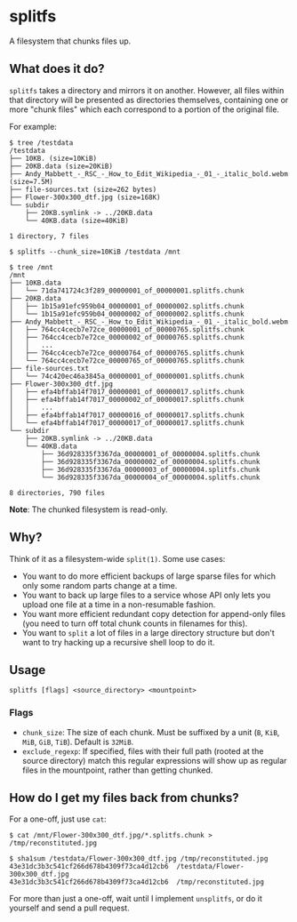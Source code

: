 # splitfs

A filesystem that chunks files up.

## What does it do?

`splitfs` takes a directory and mirrors it on another. However, all files within that directory will be presented as directories themselves, containing one or more "chunk files" which each correspond to a portion of the original file.

For example:

```shell
$ tree /testdata
/testdata
├── 10KB. (size=10KiB)
├── 20KB.data (size=20KiB)
├── Andy_Mabbett_-_RSC_-_How_to_Edit_Wikipedia_-_01_-_italic_bold.webm (size=7.5M)
├── file-sources.txt (size=262 bytes)
├── Flower-300x300_dtf.jpg (size=168K)
└── subdir
    ├── 20KB.symlink -> ../20KB.data
    └── 40KB.data (size=40KiB)

1 directory, 7 files

$ splitfs --chunk_size=10KiB /testdata /mnt

$ tree /mnt
/mnt
├── 10KB.data
│   └── 71da741724c3f289_00000001_of_00000001.splitfs.chunk
├── 20KB.data
│   ├── 1b15a91efc959b04_00000001_of_00000002.splitfs.chunk
│   └── 1b15a91efc959b04_00000002_of_00000002.splitfs.chunk
├── Andy_Mabbett_-_RSC_-_How_to_Edit_Wikipedia_-_01_-_italic_bold.webm
│   ├── 764cc4cecb7e72ce_00000001_of_00000765.splitfs.chunk
│   ├── 764cc4cecb7e72ce_00000002_of_00000765.splitfs.chunk
│   │   ...
│   ├── 764cc4cecb7e72ce_00000764_of_00000765.splitfs.chunk
│   └── 764cc4cecb7e72ce_00000765_of_00000765.splitfs.chunk
├── file-sources.txt
│   └── 74c420ec46a3845a_00000001_of_00000001.splitfs.chunk
├── Flower-300x300_dtf.jpg
│   ├── efa4bffab14f7017_00000001_of_00000017.splitfs.chunk
│   ├── efa4bffab14f7017_00000002_of_00000017.splitfs.chunk
│   │   ...
│   ├── efa4bffab14f7017_00000016_of_00000017.splitfs.chunk
│   └── efa4bffab14f7017_00000017_of_00000017.splitfs.chunk
└── subdir
    ├── 20KB.symlink -> ../20KB.data
    └── 40KB.data
        ├── 36d928335f3367da_00000001_of_00000004.splitfs.chunk
        ├── 36d928335f3367da_00000002_of_00000004.splitfs.chunk
        ├── 36d928335f3367da_00000003_of_00000004.splitfs.chunk
        └── 36d928335f3367da_00000004_of_00000004.splitfs.chunk

8 directories, 790 files
```

**Note**: The chunked filesystem is read-only.

## Why?

Think of it as a filesystem-wide `split(1)`. Some use cases:

* You want to do more efficient backups of large sparse files for which only some random parts change at a time.
* You want to back up large files to a service whose API only lets you upload one file at a time in a non-resumable fashion.
* You want more efficient redundant copy detection for append-only files (you need to turn off total chunk counts in filenames for this).
* You want to `split` a lot of files in a large directory structure but don't want to try hacking up a recursive shell loop to do it.

## Usage

```shell
splitfs [flags] <source_directory> <mountpoint>
```

### Flags

* `chunk_size`: The size of each chunk. Must be suffixed by a unit (`B`, `KiB`, `MiB`, `GiB`, `TiB`). Default is `32MiB`.
* `exclude_regexp`: If specified, files with their full path (rooted at the source directory) match this regular expressions will show up as regular files in the mountpoint, rather than getting chunked.

## How do I get my files back from chunks?

For a one-off, just use `cat`:

```shell
$ cat /mnt/Flower-300x300_dtf.jpg/*.splitfs.chunk > /tmp/reconstituted.jpg

$ sha1sum /testdata/Flower-300x300_dtf.jpg /tmp/reconstituted.jpg
43e31dc3b3c541cf266d678b4309f73ca4d12cb6  /testdata/Flower-300x300_dtf.jpg
43e31dc3b3c541cf266d678b4309f73ca4d12cb6  /tmp/reconstituted.jpg
```

For more than just a one-off, wait until I implement `unsplitfs`, or do it yourself and send a pull request.
